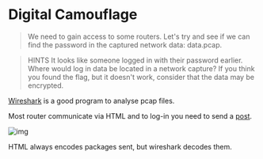 # Digital Camouflage
>We need to gain access to some routers. Let's try and see if we can find the password in the captured network data: data.pcap.

> HINTS
It looks like someone logged in with their password earlier. Where would log in data be located in a network capture?
If you think you found the flag, but it doesn't work, consider that the data may be encrypted.

[Wireshark](https://www.wireshark.org) is a good program to analyse pcap files.

Most router communicate via HTML and to log-in you need to send a [post](https://en.wikipedia.org/wiki/POST_(HTTP)).

![img](https://image.prntscr.com/image/TWr5oUAtQyGIQLs2va9euQ.png) 

HTML always encodes packages sent, but wireshark decodes them.



